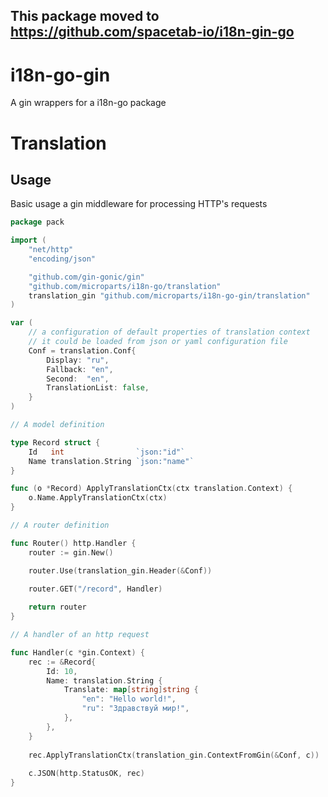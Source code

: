 This package moved to https://github.com/spacetab-io/i18n-gin-go
-------------------

# i18n-go-gin
A gin wrappers for a i18n-go package

# Translation

## Usage

Basic usage a gin middleware for processing HTTP's requests

```go
package pack

import (
	"net/http"
	"encoding/json"

 	"github.com/gin-gonic/gin"
	"github.com/microparts/i18n-go/translation"
	translation_gin "github.com/microparts/i18n-go-gin/translation"
)

var (
	// a configuration of default properties of translation context
	// it could be loaded from json or yaml configuration file
	Conf = translation.Conf{
		Display: "ru",
		Fallback: "en",
		Second:  "en",
		TranslationList: false,
	}
)

// A model definition

type Record struct {
	Id   int                `json:"id"`                  
	Name translation.String `json:"name"`
}

func (o *Record) ApplyTranslationCtx(ctx translation.Context) {
	o.Name.ApplyTranslationCtx(ctx)
}

// A router definition

func Router() http.Handler {
	router := gin.New()

	router.Use(translation_gin.Header(&Conf))

	router.GET("/record", Handler)
	
	return router
}

// A handler of an http request

func Handler(c *gin.Context) {
	rec := &Record{
	    Id: 10,
		Name: translation.String {
		    Translate: map[string]string {
    			"en": "Hello world!",
    			"ru": "Здравствуй мир!",
	    	},
	    },
	}
	
	rec.ApplyTranslationCtx(translation_gin.ContextFromGin(&Conf, c))
	
	c.JSON(http.StatusOK, rec)
}
```
